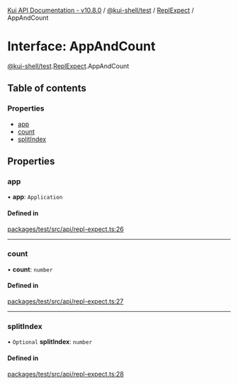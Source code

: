 [Kui API Documentation - v10.8.0](../README.md) / [@kui-shell/test](../modules/kui_shell_test.md) / [ReplExpect](../modules/kui_shell_test.ReplExpect.md) / AppAndCount

# Interface: AppAndCount

[@kui-shell/test](../modules/kui_shell_test.md).[ReplExpect](../modules/kui_shell_test.ReplExpect.md).AppAndCount

## Table of contents

### Properties

- [app](kui_shell_test.ReplExpect.AppAndCount.md#app)
- [count](kui_shell_test.ReplExpect.AppAndCount.md#count)
- [splitIndex](kui_shell_test.ReplExpect.AppAndCount.md#splitindex)

## Properties

### app

• **app**: `Application`

#### Defined in

[packages/test/src/api/repl-expect.ts:26](https://github.com/mra-ruiz/kui/blob/76908b178/packages/test/src/api/repl-expect.ts#L26)

---

### count

• **count**: `number`

#### Defined in

[packages/test/src/api/repl-expect.ts:27](https://github.com/mra-ruiz/kui/blob/76908b178/packages/test/src/api/repl-expect.ts#L27)

---

### splitIndex

• `Optional` **splitIndex**: `number`

#### Defined in

[packages/test/src/api/repl-expect.ts:28](https://github.com/mra-ruiz/kui/blob/76908b178/packages/test/src/api/repl-expect.ts#L28)
